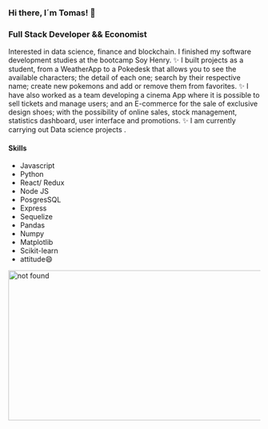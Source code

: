 ### Hi there,  I´m Tomas! 👋

<h3> Full Stack Developer && Economist</h3>

Interested in data science, finance and blockchain.
I finished my software development studies at the bootcamp Soy Henry.
✨ I built projects as a student, from a WeatherApp to a Pokedesk that allows you to see the available characters; the detail of each one; search by their respective name; create new pokemons and add or remove them from favorites.
✨ I have also worked as a team developing a cinema App where it is possible to sell tickets and manage users; and an E-commerce for the sale of exclusive design shoes; with the possibility of online sales, stock management, statistics dashboard, user interface and promotions.
✨ I am currently carrying out Data science projects .
<h4>Skills</h4>
<ul>
	<li>Javascript</li>
	<li>Python</li>
	<li>React/ Redux</li>
	<li>Node JS</li>
  <li>PosgresSQL</li>
  <li>Express</li>
  <li>Sequelize</li>
	<li>Pandas</li>
	<li>Numpy</li>
	<li>Matplotlib</li>
	<li>Scikit-learn</li>
  <li>attitude😄</li>
</ul>

<img src="https://images6.alphacoders.com/430/430889.jpg" alt="not found" height=300px width= 550px />
<!--
**Tomasberro/Tomasberro** is a ✨ _special_ ✨ repository because its `README.md` (this file) appears on your GitHub profile.

Here are some ideas to get you started:

- 🔭 I’m currently working on ...
- 🌱 I’m currently learning ...
- 👯 I’m looking to collaborate on ...
- 🤔 I’m looking for help with ...
- 💬 Ask me about ...
- 📫 How to reach me: ...
- 😄 Pronouns: ...
- ⚡ Fun fact: ...
-->
